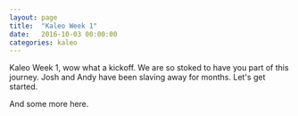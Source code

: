```yaml
---
layout: page
title:  "Kaleo Week 1"
date:   2016-10-03 00:00:00
categories: kaleo
---
```


Kaleo Week 1, wow what a kickoff. We are so stoked to have you part of this journey. Josh and Andy have been slaving away for months. Let's get started.

And some more here.